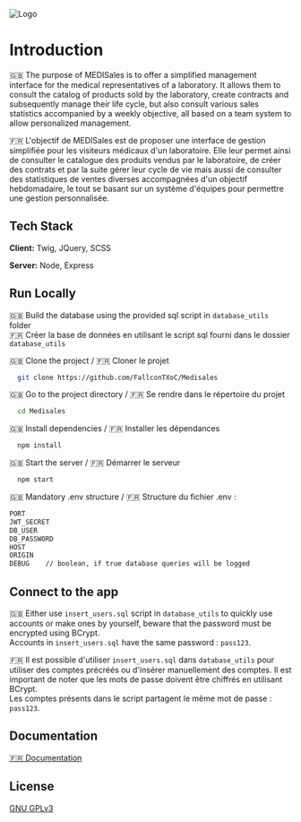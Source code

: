 ![Logo](https://i.ibb.co/WKRkbzC/MEDISales-white-BGv2.png)



# Introduction

🇬🇧
The purpose of MEDISales is to offer a simplified management interface for the medical representatives of a laboratory. It allows them to consult the catalog of products sold by the laboratory, create contracts and subsequently manage their life cycle, but also consult various sales statistics accompanied by a weekly objective, all based on a team system to allow personalized management.

🇫🇷 
L'objectif de MEDISales est de proposer une interface de gestion simplifiée pour les visiteurs médicaux d'un laboratoire. Elle leur permet ainsi de consulter le catalogue des produits vendus par le laboratoire, de créer des contrats et par la suite gérer leur cycle de vie mais aussi de consulter des statistiques de ventes diverses accompagnées d'un objectif hebdomadaire, le tout se basant sur un système d'équipes pour permettre une gestion personnalisée.
## Tech Stack

**Client:** Twig, JQuery, SCSS

**Server:** Node, Express


## Run Locally

🇬🇧 Build the database using the provided sql script in `database_utils` folder  
🇫🇷 Créer la base de données en utilisant le script sql fourni dans le dossier `database_utils`

🇬🇧 Clone the project / 🇫🇷 Cloner le projet

```bash
  git clone https://github.com/FallconTXoC/Medisales
```

🇬🇧 Go to the project directory / 🇫🇷 Se rendre dans le répertoire du projet

```bash
  cd Medisales
```

🇬🇧 Install dependencies / 🇫🇷 Installer les dépendances

```bash
  npm install
```

🇬🇧 Start the server / 🇫🇷 Démarrer le serveur

```bash
  npm start
```

🇬🇧 Mandatory .env structure / 🇫🇷 Structure du fichier .env :

```bash
PORT
JWT_SECRET
DB_USER
DB_PASSWORD
HOST
ORIGIN
DEBUG    // boolean, if true database queries will be logged
```

## Connect to the app

🇬🇧 Either use `insert_users.sql` script in `database_utils` to quickly use accounts or make ones by yourself, beware that the password must be encrypted using BCrypt.  
Accounts in `insert_users.sql` have the same password : `pass123`.

🇫🇷 Il est possible d'utiliser `insert_users.sql` dans `database_utils` pour utiliser des comptes précréés ou d'insérer manuellement des comptes. Il est important de noter que les mots de passe doivent être chiffrés en utilisant BCrypt.  
Les comptes présents dans le script partagent le même mot de passe : `pass123`.

## Documentation

[🇫🇷 Documentation](https://docdro.id/NajOId5)


## License

[GNU GPLv3](https://choosealicense.com/licenses/gpl-3.0/)


